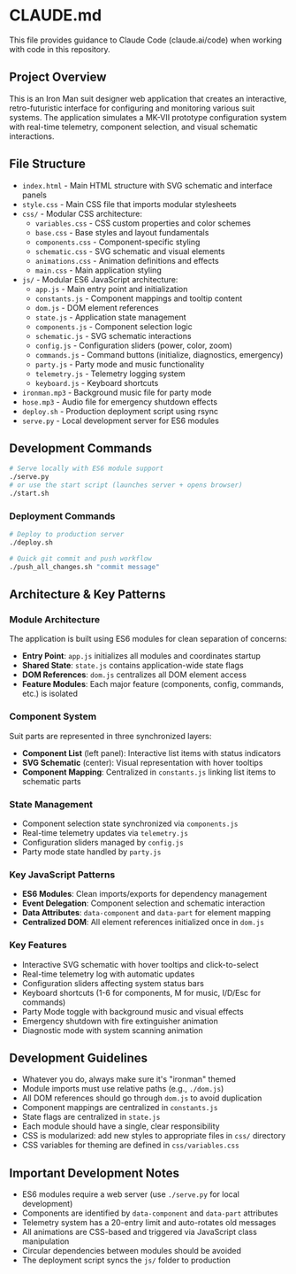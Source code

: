 # CLAUDE.md

This file provides guidance to Claude Code (claude.ai/code) when working with code in this repository.

## Project Overview

This is an Iron Man suit designer web application that creates an interactive, retro-futuristic interface for configuring and monitoring various suit systems. The application simulates a MK-VII prototype configuration system with real-time telemetry, component selection, and visual schematic interactions.

## File Structure

- `index.html` - Main HTML structure with SVG schematic and interface panels
- `style.css` - Main CSS file that imports modular stylesheets
- `css/` - Modular CSS architecture:
  - `variables.css` - CSS custom properties and color schemes
  - `base.css` - Base styles and layout fundamentals
  - `components.css` - Component-specific styling
  - `schematic.css` - SVG schematic and visual elements
  - `animations.css` - Animation definitions and effects
  - `main.css` - Main application styling
- `js/` - Modular ES6 JavaScript architecture:
  - `app.js` - Main entry point and initialization
  - `constants.js` - Component mappings and tooltip content
  - `dom.js` - DOM element references
  - `state.js` - Application state management
  - `components.js` - Component selection logic
  - `schematic.js` - SVG schematic interactions
  - `config.js` - Configuration sliders (power, color, zoom)
  - `commands.js` - Command buttons (initialize, diagnostics, emergency)
  - `party.js` - Party mode and music functionality
  - `telemetry.js` - Telemetry logging system
  - `keyboard.js` - Keyboard shortcuts
- `ironman.mp3` - Background music file for party mode
- `hose.mp3` - Audio file for emergency shutdown effects
- `deploy.sh` - Production deployment script using rsync
- `serve.py` - Local development server for ES6 modules

## Development Commands

```bash
# Serve locally with ES6 module support
./serve.py
# or use the start script (launches server + opens browser)
./start.sh
```

### Deployment Commands

```bash
# Deploy to production server
./deploy.sh

# Quick git commit and push workflow
./push_all_changes.sh "commit message"
```

## Architecture & Key Patterns

### Module Architecture
The application is built using ES6 modules for clean separation of concerns:
- **Entry Point**: `app.js` initializes all modules and coordinates startup
- **Shared State**: `state.js` contains application-wide state flags
- **DOM References**: `dom.js` centralizes all DOM element access
- **Feature Modules**: Each major feature (components, config, commands, etc.) is isolated

### Component System
Suit parts are represented in three synchronized layers:
- **Component List** (left panel): Interactive list items with status indicators
- **SVG Schematic** (center): Visual representation with hover tooltips
- **Component Mapping**: Centralized in `constants.js` linking list items to schematic parts

### State Management
- Component selection state synchronized via `components.js`
- Real-time telemetry updates via `telemetry.js`
- Configuration sliders managed by `config.js`
- Party mode state handled by `party.js`

### Key JavaScript Patterns
- **ES6 Modules**: Clean imports/exports for dependency management
- **Event Delegation**: Component selection and schematic interaction
- **Data Attributes**: `data-component` and `data-part` for element mapping
- **Centralized DOM**: All element references initialized once in `dom.js`

### Key Features
- Interactive SVG schematic with hover tooltips and click-to-select
- Real-time telemetry log with automatic updates
- Configuration sliders affecting system status bars
- Keyboard shortcuts (1-6 for components, M for music, I/D/Esc for commands)
- Party Mode toggle with background music and visual effects
- Emergency shutdown with fire extinguisher animation
- Diagnostic mode with system scanning animation

## Development Guidelines

- Whatever you do, always make sure it's "ironman" themed
- Module imports must use relative paths (e.g., `./dom.js`)
- All DOM references should go through `dom.js` to avoid duplication
- Component mappings are centralized in `constants.js`
- State flags are centralized in `state.js`
- Each module should have a single, clear responsibility
- CSS is modularized: add new styles to appropriate files in `css/` directory
- CSS variables for theming are defined in `css/variables.css`

## Important Development Notes

- ES6 modules require a web server (use `./serve.py` for local development)
- Components are identified by `data-component` and `data-part` attributes
- Telemetry system has a 20-entry limit and auto-rotates old messages
- All animations are CSS-based and triggered via JavaScript class manipulation
- Circular dependencies between modules should be avoided
- The deployment script syncs the `js/` folder to production